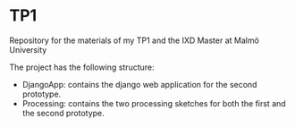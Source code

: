 TP1
===

Repository for the materials of my TP1 and the IXD Master at Malmö University

The project has the following structure:
- DjangoApp: contains the django web application for the second prototype.
- Processing: contains the two processing sketches for both the first and the second prototype.
